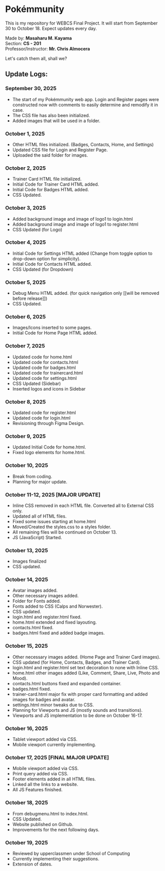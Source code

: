 # Pokémmunity
This is my repository for WEBCS Final Project. It will start from September 30 to October 18. Expect updates every day.<br>

Made by: **Masaharu M. Kayama**<br>
Section: **CS - 201**<br>
Professor/Instructor: **Mr. Chris Almocera**<br>

Let's catch them all, shall we?

## Update Logs:

### September 30, 2025
- The start of my Pokémmunity web app. Login and Register pages were constructed now with comments to easily determine and remodify it in case.
- The CSS file has also been initialized.
- Added images that will be used in a folder.

### October 1, 2025
- Other HTML files initialized. (Badges, Contacts, Home, and Settings)
- Updated CSS file for Login and Register Page.
- Uploaded the said folder for images.

### October 2, 2025
- Trainer Card HTML file initialized.
- Initial Code for Trainer Card HTML added.
- Initial Code for Badges HTML added.
- CSS Updated.

### October 3, 2025
- Added background image and image of logo1 to login.html
- Added background image and image of logo1 to register.html
- CSS Updated (for Logo)

### October 4, 2025
- Initial Code for Settings HTML added (Change from toggle option to drop-down option for simplicity).
- Initial Code for Contacts HTML added.
- CSS Updated (for Dropdown)

### October 5, 2025
- Debug Menu HTML added. (for quick navigation only [[will be removed before release]])
- CSS Updated.

### October 6, 2025
- Images/Icons inserted to some pages.
- Initial Code for Home Page HTML added.

### October 7, 2025
- Updated code for home.html
- Updated code for contacts.html
- Updated code for badges.html
- Updated code for trainercard.html
- Updated code for settings.html
- CSS Updated (Sidebar)
- Inserted logos and icons in Sidebar

### October 8, 2025
- Updated code for register.html
- Updated code for login.html
- Revisioning through Figma Design.

### October 9, 2025
- Updated Initial Code for home.html.
- Fixed logo elements for home.html.

### October 10, 2025
- Break from coding.
- Planning for major update.

### October 11-12, 2025 [MAJOR UPDATE]
- Inline CSS removed in each HTML file. Converted all to External CSS only.
- Updated all of HTML files.
- Fixed some issues starting at home.html
- Moved/Created the styles.css to a styles folder.
- All remaining files will be continued on October 13.
- JS (JavaScript) Started.

### October 13, 2025
- Images finalized
- CSS updated.

### October 14, 2025
- Avatar images added.
- Other necessary images added.
- Folder for Fonts added.
- Fonts added to CSS (Calps and Norwester).
- CSS updated.
- login.html and register.html fixed.
- home.html extended and fixed layouting.
- contacts.html fixed.
- badges.html fixed and added badge images.

### October 15, 2025
- Other necessary images added. (Home Page and Trainer Card images).
- CSS updated (for Home, Contacts, Badges, and Trainer Card).
- login.html and register.html set text decoration to none with Inline CSS.
- home.html other images added (Like, Comment, Share, Live, Photo and Mood).
- contacts.html buttons fixed and expanded container.
- badges.html fixed.
- trainer-card.html major fix with proper card formatting and added images for badges and avatar.
- settings.html minor tweaks due to CSS.
- Planning for Viewports and JS (mostly sounds and transitions).
- Viewports and JS implementation to be done on October 16-17.

### October 16, 2025
- Tablet viewport added via CSS.
- Mobile viewport currently implementing.

### October 17, 2025 [FINAL MAJOR UPDATE]
- Mobile viewport added via CSS.
- Print query added via CSS.
- Footer elements added in all HTML files.
- Linked all the links to a website.
- All JS Features finished.

### October 18, 2025
- From debugmenu.html to index.html.
- CSS Updated.
- Website published on Github.
- Improvements for the next following days.

### October 19, 2025
- Reviewed by upperclassmen under School of Computing
- Currently implementing their suggestions.
- Extension of dates.
